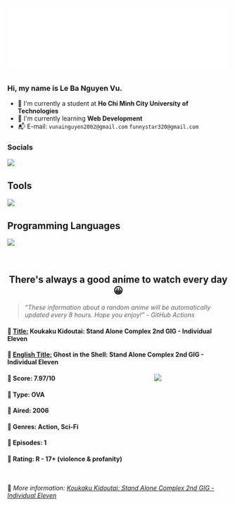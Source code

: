 
<img src="svg/nai.svg" />

<br />

<h3>Hi, my name is <strong>Le Ba Nguyen Vu</strong>.</h3>

- 🏫 I'm currently a student at **Ho Chi Minh City University of Technologies**
- 👀 I'm currently learning **Web Development**
- 📬 E-mail: `vunainguyen2002@gmail.com` `funnystar320@gmail.com`


<h3>Socials</h3>
<a target="_blank" href="https://instagram.com/vu.le1352"><img src="https://img.shields.io/badge/Instagram-%23E4405F.svg?style=for-the-badge&logo=Instagram&logoColor=white" /></a>

<p>
  <h2>Tools</h2>
  <a href="https://skillicons.dev">
    <img src="https://skillicons.dev/icons?i=git,dotnet,mongodb,express,react,nodejs,bootstrap,tailwind,laravel,docker&theme=dark" />
  </a>

  <br />

  <h2>Programming Languages</h2>

  <a href="https://skillicons.dev">
    <img src="https://skillicons.dev/icons?i=javascript,typescript,html,css,cs,php&theme=dark" />
  </a>
</p>

<br />

<h2 align="center">There's always a good anime to watch every day 😀</h2>

<blockquote>
<i>
<q>These information about a random anime will be automatically updated every 8 hours. Hope you enjoy!</q> - GitHub Actions
</i>
</blockquote>

<h4>
  <strong>🥭 <u>Title:</u></strong> Koukaku Kidoutai: Stand Alone Complex 2nd GIG - Individual Eleven
</h4>

<h4>🌿 <u>English Title:</u> Ghost in the Shell: Stand Alone Complex 2nd GIG - Individual Eleven</h4>

<img align="right" width="170" src=https://cdn.myanimelist.net/images/anime/5/2829.jpg />

<h4>🌱 Score: 7.97/10</h4>

<h4>🌲 Type: OVA</h4>

<h4>🌴 Aired: 2006</h4>

<h4>🌵 Genres: Action, Sci-Fi</h4>

<h4>🥑 Episodes: 1</h4>

<h4>🍏 Rating: R - 17+ (violence & profanity)</h4>

<br />

🍂 *More information: [Koukaku Kidoutai: Stand Alone Complex 2nd GIG - Individual Eleven](https://myanimelist.net/anime/2448/Koukaku_Kidoutai__Stand_Alone_Complex_2nd_GIG_-_Individual_Eleven)*
    